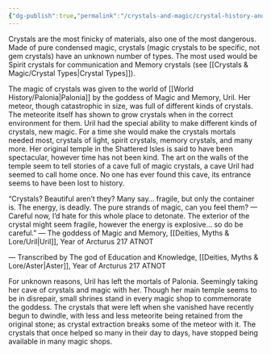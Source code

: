 ```yaml
---
{"dg-publish":true,"permalink":"/crystals-and-magic/crystal-history-and-general-information/"}
---
```



Crystals are the most finicky of materials, also one of the most dangerous. Made of pure condensed magic, crystals (magic crystals to be specific, not gem crystals) have an unknown number of types. The most used would be Spirit crystals for communication and Memory crystals (see [[Crystals & Magic/Crystal Types\|Crystal Types]]).


The magic of crystals was given to the world of [[World History/Palonia\|Palonia]] by the goddess of Magic and Memory, Uril. Her meteor, though catastrophic in size, was full of different kinds of crystals. The meteorite itself has shown to grow crystals when in the correct environment for them. Uril had the special ability to make different kinds of crystals, new magic. For a time she would make the crystals mortals needed most, crystals of light, spirit crystals, memory crystals, and many more. Her original temple in the Shattered Isles is said to have been spectacular, however time has not been kind. The art on the walls of the temple seem to tell stories of a cave full of magic crystals, a cave Uril had seemed to call home once. No one has ever found this cave, its entrance seems to have been lost to history.


“Crystals? Beautiful aren’t they? Many say… fragile, but only the container is. The energy, is deadly. The pure strands of magic, can you feel them? — Careful now, I’d hate for this whole place to detonate. The exterior of the crystal might seem fragile, however the energy is explosive… so do be careful.” — The goddess of Magic and Memory, [[Deities, Myths & Lore/Uril\|Uril]], Year of Arcturus 217 ATNOT

— Transcribed by The god of Education and Knowledge, [[Deities, Myths & Lore/Aster\|Aster]], Year of Arcturus 217 ATNOT


For unknown reasons, Uril has left the mortals of Palonia. Seemingly taking her cave of crystals and magic with her. Though her main temple seems to be in disrepair, small shrines stand in every magic shop to commemorate the goddess. The crystals that were left when she vanished have recently begun to dwindle, with less and less meteorite being retained from the original stone; as crystal extraction breaks some of the meteor with it. The crystals that once helped so many in their day to days, have stopped being available in many magic shops.

